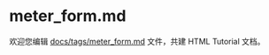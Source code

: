 meter_form.md
===

欢迎您编辑 <a target="__blank" href="https://github.com/jaywcjlove/html-tutorial/blob/master/docs/tags/meter_form.md">docs/tags/meter_form.md</a> 文件，共建 HTML Tutorial 文档。
